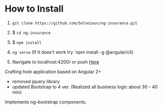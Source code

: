 # How to Install

1. `git clone https://github.com/Solonious/ng-insurance.git`

2. $ `cd ng-insurance`

3. $ `npm install`

4. `ng serve`  (If it does't work try `npm install -g @angular/cli)

5. Navigate to localhost:4200/ or push [Here]('http://localhost:4200/')


Crafting hole application based on Angular 2+
- removed jquery library
- updated Bootstrap to 4 ver.
(Realized all business logic about 30 - 40 min)

Implements ng-bootstrap components.
